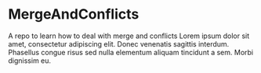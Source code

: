 # MergeAndConflicts
A repo to learn how to deal with merge and conflicts
Lorem ipsum dolor sit amet, consectetur adipiscing elit. Donec venenatis sagittis interdum. Phasellus congue risus sed nulla elementum aliquam tincidunt a sem. Morbi dignissim eu.
